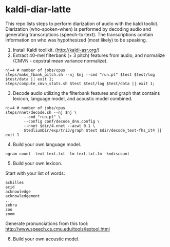 # kaldi-diar-latte
This repo lists steps to perform diarization of audio with the kaldi toolkit. Diarization (who-spoken-when) is performed by decoding audio and generating transcriptions (speech-to-text). The transcriptions contain information on who was hypothesized (most likely) to be speaking. 

1. Install Kaldi toollkit. (http://kaldi-asr.org/)
2. Extract 40-mel filterbank (+ 3 pitch) features from audio, and normalize (CMVN - cepstral mean variance normalize).

``` 
nj=4 # number of jobs/cpus
steps/make_fbank_pitch.sh --nj $nj --cmd "run.pl" $test $test/log $test/data || exit 1;
steps/compute_cmvn_stats.sh $test $test/log $test/data || exit 1;
```

3. Decode audio utilizing the filterbank features and graph that contains lexicon, language model, and acoustic model combined.

```
nj=4 # number of jobs/cpus
steps/nnet/decode.sh --nj $nj \
        --cmd "run.pl" \
        --config conf/decode_dnn.config \
        --nnet $dir/4.nnet --acwt 0.1 \
        $tedliumDir/exp/tri3/graph $test $dir/decode_test-fhs_it4 || exit 1
```

4. Build your own language model.

```
ngram-count -text text.txt -lm text.txt.lm -kndiscount
```

5. Build your own lexicon.

Start with your list of words:
```
achilles
acid
acknowledge
acknowledgement
...
zebra
zoo
zoom
  ```

Generate pronunciations from this tool: http://www.speech.cs.cmu.edu/tools/lextool.html

6. Build your own acoustic model.

